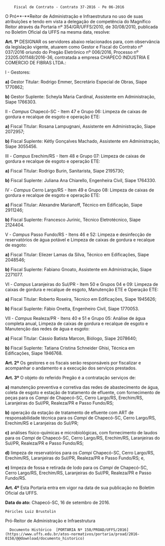         Fiscal de Contrato - Contrato 37-2016 - Pe 06-2016  

O Pró**-**Reitor de Administração e Infraestrutura no uso de suas atribuições e tendo em vista a delegação de competência do Magnífico Reitor através da Portaria nº 354/GR/UFFS/2010, de 30/08/2010, publicada no Boletim Oficial da UFFS na mesma data, resolve:

 **Art. 1º** DESIGNAR os servidores abaixo relacionados para, com observância da legislação vigente, atuarem como Gestor e Fiscal do Contrato nº 037/2016 oriundo do Pregão Eletrônico nº 006/2016, Processo nº 23205.001148/2016-36, contratada a empresa CHAPECÓ INDUSTRIA E COMERCIO DE FIBRAS LTDA.:

 I - Gestores:

 **a)** Gestor Titular: Rodrigo Emmer, Secretário Especial de Obras, Siape 1770862;

 **b)** Gestor Suplente: Scheyla Maria Cardinal, Assistente em Administração, Siape 1766303.

 II - *Campus* Chapecó-SC - Item 47 e Grupo 06: Limpeza de caixas de gordura e recalque de esgoto e operação ETE:

 **a)** Fiscal Titular: Rosana Lampugnani, Assistente em Administração, Siape 2072957;

 **b)** Fiscal Suplente: Kétly Gonçalves Machado, Assistente em Administração, Siape 3055456.

 III - *Campus* Erechim/RS - Item 48 e Grupo 07: Limpeza de caixas de gordura e recalque de esgoto e operação ETE:

 **a)** Fiscal Titular: Rodrigo Burin, Sanitarista, Siape 2195730;

 **b)** Fiscal Suplente: Juliana Ana Chiarello, Engenheira Civil, Siape 1764330.

 IV - *Campus* Cerro Largo/RS - Item 49 e Grupo 08: Limpeza de caixas de gordura e recalque de esgoto e operação ETE:

 **a)** Fiscal Titular: Alexandre Marianoff, Técnico em Edificação, Siape 2911246;

 **b)** Fiscal Suplente: Francesco Jurinic, Técnico Eletrotécnico, Siape 2124404.

 V - *Campus* Passo Fundo/RS - Itens 46 e 52: Limpeza e desinfecção de reservatórios de água potável e Limpeza de caixas de gordura e recalque de esgoto:

 **a)** Fiscal Titular: Eliezer Lamas da Silva, Técnico em Edificações, Siape 2048546;

 **b)** Fiscal Suplente: Fabiano Gnoato, Assistente em Administração, Siape 2271077.

 VI - *Campus* Laranjeiras do Sul/PR - Item 50 e Grupos 04 e 09: Limpeza de caixas de gordura e recalque de esgoto, Manutenção ETE e Operação ETE:

 **a)** Fiscal Titular: Roberto Roseira, Técnico em Edificações, Siape 1945626;

 **b)** Fiscal Suplente: Fábio Onetta, Engenheiro Civil, Siape 1770053.

 VII - *Campus* Realeza/PR - Itens 40 e 51 e Grupo 05: Análise de água completa anual, Limpeza de caixas de gordura e recalque de esgoto e Manutenção das redes de água e esgoto:

 **a)** Fiscal Titular: Cássio Batista Marcon, Biólogo, Siape 2078640;

 **b)** Fiscal Suplente: Tatiana Cristina Schneider Ghisi, Técnica em Edificações, Siape 1946768.

 **Art. 2º** Os gestores e os fiscais serão responsáveis por fiscalizar e acompanhar o andamento e a execução dos serviços prestados.

 **Art. 3º** O objeto do referido Pregão é a contratação serviços de:

 **a)** manutenção preventiva e corretiva das redes de abastecimento de água, coleta de esgoto e estação de tratamento de efluente, com fornecimento de peças para os *Campi* de Chapecó-SC, Cerro Largo/RS, Erechim/RS, Laranjeiras do Sul/PR, Realeza/PR e Passo Fundo/RS;

 **b)** operação da estação de tratamento de efluente com ART de responsabilidade técnica para os *Campi* de Chapecó-SC, Cerro Largo/RS, Erechim/RS e Laranjeiras do Sul/PR;

 **c)** análises físico-químicas e microbiológicas, com fornecimento de laudos para os *Campi* de Chapecó-SC, Cerro Largo/RS, Erechim/RS, Laranjeiras do Sul/PR, Realeza/PR e Passo Fundo/RS;

 **d)** limpeza de reservatórios para os *Campi* Chapecó-SC, Cerro Largo/RS, Erechim/RS, Laranjeiras do Sul/PR, Realeza/PR e Passo Fundo/RS; e,

 **e)** limpeza de fossa e retirada de lodo para os *Campi* de Chapecó-SC, Cerro Largo/RS, Erechim/RS, Laranjeiras do Sul/PR, Realeza/PR e Passo Fundo/RS.

 **Art. 4º** Esta Portaria entra em vigor na data de sua publicação no Boletim Oficial da UFFS.

  

   **Data do ato:** Chapecó-SC, 16 de setembro de 2016.   
 

    Péricles Luiz Brustolin   
 Pró-Reitor de Administração e Infraestrutura 

      Documento Histórico  [PORTARIA Nº 158/PROAD/UFFS/2016](https://www.uffs.edu.br/atos-normativos/portaria/proad/2016-0158/@@download/documento_historico)     
      